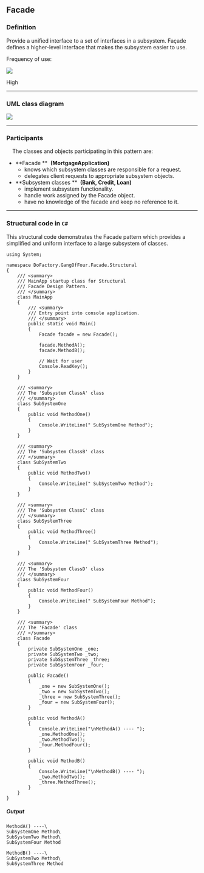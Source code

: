 Facade
------

### Definition

Provide a unified interface to a set of interfaces in a subsystem. Façade defines a higher-level interface that makes the subsystem easier to use.

Frequency of use:

![](https://www.dofactory.com/images/use_high.gif)

High

* * * * *

### UML class diagram

![](https://www.dofactory.com/images/diagrams/net/facade.gif)

* * * * *

### Participants

    The classes and objects participating in this pattern are:

-   **Facade **  **(MortgageApplication)**
    -   knows which subsystem classes are responsible for a request.
    -   delegates client requests to appropriate subsystem objects.
-   **Subsystem classes **  **(Bank, Credit, Loan)**
    -   implement subsystem functionality.
    -   handle work assigned by the Facade object.
    -   have no knowledge of the facade and keep no reference to it.

* * * * *

### Structural code in `C#`

This structural code demonstrates the Facade pattern which provides a simplified and uniform interface to a large subsystem of classes.

    using System;
    
    namespace DoFactory.GangOfFour.Facade.Structural
    {
        /// <summary>
        /// MainApp startup class for Structural
        /// Facade Design Pattern.
        /// </summary>
        class MainApp
        {
            /// <summary>
            /// Entry point into console application.
            /// </summary>
            public static void Main()
            {
                Facade facade = new Facade();
    
                facade.MethodA();
                facade.MethodB();
    
                // Wait for user
                Console.ReadKey();
            }
        }
    
        /// <summary>
        /// The 'Subsystem ClassA' class
        /// </summary>
        class SubSystemOne
        {
            public void MethodOne()
            {
                Console.WriteLine(" SubSystemOne Method");
            }
        }
    
        /// <summary>
        /// The 'Subsystem ClassB' class
        /// </summary>
        class SubSystemTwo
        {
            public void MethodTwo()
            {
                Console.WriteLine(" SubSystemTwo Method");
            }
        }
    
        /// <summary>
        /// The 'Subsystem ClassC' class
        /// </summary>
        class SubSystemThree
        {
            public void MethodThree()
            {
                Console.WriteLine(" SubSystemThree Method");
            }
        }
    
        /// <summary>
        /// The 'Subsystem ClassD' class
        /// </summary>
        class SubSystemFour
        {
            public void MethodFour()
            {
                Console.WriteLine(" SubSystemFour Method");
            }
        }
    
        /// <summary>
        /// The 'Facade' class
        /// </summary>
        class Facade
        {
            private SubSystemOne _one;
            private SubSystemTwo _two;
            private SubSystemThree _three;
            private SubSystemFour _four;
    
            public Facade()
            {
                _one = new SubSystemOne();
                _two = new SubSystemTwo();
                _three = new SubSystemThree();
                _four = new SubSystemFour();
            }
    
            public void MethodA()
            {
                Console.WriteLine("\nMethodA() ---- ");
                _one.MethodOne();
                _two.MethodTwo();
                _four.MethodFour();
            }
    
            public void MethodB()
            {
                Console.WriteLine("\nMethodB() ---- ");
                _two.MethodTwo();
                _three.MethodThree();
            }
        }
    }

##### Output

    MethodA() ----\
    SubSystemOne Method\
    SubSystemTwo Method\
    SubSystemFour Method
    
    MethodB() ----\
    SubSystemTwo Method\
    SubSystemThree Method